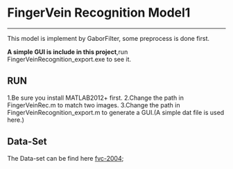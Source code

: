 # FingerVein Recognition Model1

---
This model is implement by GaborFilter, some preprocess is done first.

**A simple GUI is include in this project**,run FingerVeinRecognition_export.exe to see it.
## RUN

1.Be sure you install MATLAB2012+ first.
2.Change the path in FingerVeinRec.m to match two images.
3.Change the path in FingerVeinRecognition_export.m to generate a GUI.(A simple dat file is used here.)

## Data-Set
The Data-set can be find here [fvc-2004](bias.csr.unibo.it/fvc2004);